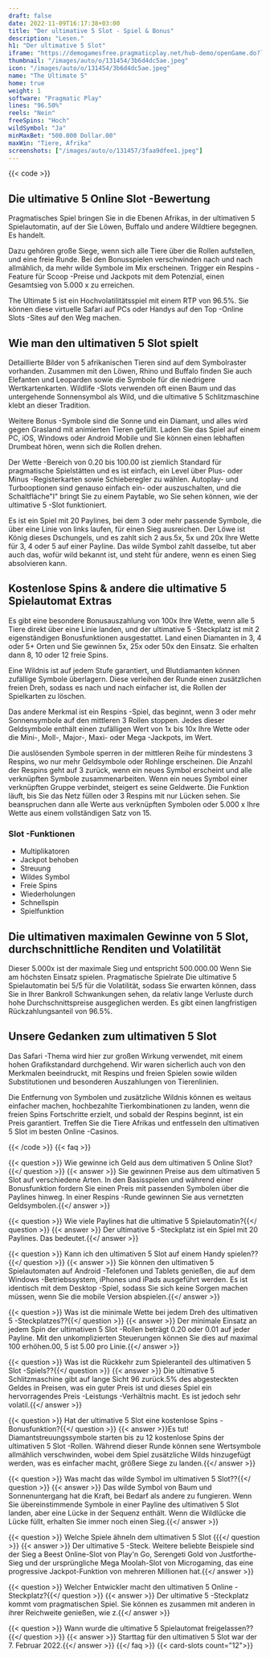 ```yaml
---
draft: false
date: 2022-11-09T16:17:38+03:00
title: "Der ultimative 5 Slot - Spiel & Bonus"
description: "Lesen."
h1: "Der ultimative 5 Slot"
iframe: "https://demogamesfree.pragmaticplay.net/hub-demo/openGame.do?lang=en&cur=USD&websiteUrl=https%3A%2F%2Fclienthub.pragmaticplay.com%2F&gcpif=2273&gameSymbol=vs20ultim5&jurisdiction=99&lobbyUrl=https://clienthub.pragmaticplay.com/slots/game-library/"
thumbnail: "/images/auto/o/131454/3b6d4dc5ae.jpeg"
icon: "/images/auto/o/131454/3b6d4dc5ae.jpeg"
name: "The Ultimate 5"
home: true
weight: 1
software: "Pragmatic Play"
lines: "96.50%"
reels: "Nein"
freeSpins: "Hoch"
wildSymbol: "Ja"
minMaxBet: "500.000 Dollar.00"
maxWin: "Tiere, Afrika"
screenshots: ["/images/auto/o/131457/3faa9dfee1.jpeg"]
---
```


{{< code >}}<h2>Die ultimative 5 Online Slot -Bewertung</h2><p>Pragmatisches Spiel bringen Sie in die Ebenen Afrikas, in der ultimativen 5 Spielautomatin, auf der Sie Löwen, Buffalo und andere Wildtiere begegnen. Es handelt.</p><p>Dazu gehören große Siege, wenn sich alle Tiere über die Rollen aufstellen, und eine freie Runde. Bei den Bonusspielen verschwinden nach und nach allmählich, da mehr wilde Symbole im Mix erscheinen. Trigger ein Respins -Feature für Scoop -Preise und Jackpots mit dem Potenzial, einen Gesamtsieg von 5.000 x zu erreichen.</p><p>The Ultimate 5 ist ein Hochvolatilitätsspiel mit einem RTP von 96.5%. Sie können diese virtuelle Safari auf PCs oder Handys auf den Top -Online Slots -Sites auf den Weg machen.</p><h2>Wie man den ultimativen 5 Slot spielt</h2><p>Detaillierte Bilder von 5 afrikanischen Tieren sind auf dem Symbolraster vorhanden. Zusammen mit den Löwen, Rhino und Buffalo finden Sie auch Elefanten und Leoparden sowie die Symbole für die niedrigere Wertkartenkarten. Wildlife -Slots verwenden oft einen Baum und das untergehende Sonnensymbol als Wild, und die ultimative 5 Schlitzmaschine klebt an dieser Tradition.</p><p>Weitere Bonus -Symbole sind die Sonne und ein Diamant, und alles wird gegen Grasland mit animierten Tieren gefüllt. Laden Sie das Spiel auf einem PC, iOS, Windows oder Android Mobile und Sie können einen lebhaften Drumbeat hören, wenn sich die Rollen drehen.</p><p>Der Wette -Bereich von 0.20 bis 100.00 ist ziemlich Standard für pragmatische Spielstätten und es ist einfach, ein Level über Plus- oder Minus -Registerkarten sowie Schieberegler zu wählen. Autoplay- und Turbooptionen sind genauso einfach ein- oder auszuschalten, und die Schaltfläche"I" bringt Sie zu einem Paytable, wo Sie sehen können, wie der ultimative 5 -Slot funktioniert.</p><p>Es ist ein Spiel mit 20 Paylines, bei dem 3 oder mehr passende Symbole, die über eine Linie von links laufen, für einen Sieg ausreichen. Der Löwe ist König dieses Dschungels, und es zahlt sich 2 aus.5x, 5x und 20x Ihre Wette für 3, 4 oder 5 auf einer Payline. Das wilde Symbol zahlt dasselbe, tut aber auch das, wofür wild bekannt ist, und steht für andere, wenn es einen Sieg absolvieren kann.</p><h2>Kostenlose Spins & andere die ultimative 5 Spielautomat Extras</h2><p>Es gibt eine besondere Bonusauszahlung von 100x Ihre Wette, wenn alle 5 Tiere direkt über eine Linie landen, und der ultimative 5 -Steckplatz ist mit 2 eigenständigen Bonusfunktionen ausgestattet. Land einen Diamanten in 3, 4 oder 5+ Orten und Sie gewinnen 5x, 25x oder 50x den Einsatz. Sie erhalten dann 8, 10 oder 12 freie Spins.</p><p>Eine Wildnis ist auf jedem Stufe garantiert, und Blutdiamanten können zufällige Symbole überlagern. Diese verleihen der Runde einen zusätzlichen freien Dreh, sodass es nach und nach einfacher ist, die Rollen der Spielkarten zu löschen.</p><p>Das andere Merkmal ist ein Respins -Spiel, das beginnt, wenn 3 oder mehr Sonnensymbole auf den mittleren 3 Rollen stoppen. Jedes dieser Geldsymbole enthält einen zufälligen Wert von 1x bis 10x Ihre Wette oder die Mini-, Moll-, Major-, Maxi- oder Mega -Jackpots, im Wert.</p><p>Die auslösenden Symbole sperren in der mittleren Reihe für mindestens 3 Respins, wo nur mehr Geldsymbole oder Rohlinge erscheinen. Die Anzahl der Respins geht auf 3 zurück, wenn ein neues Symbol erscheint und alle verknüpften Symbole zusammenarbeiten. Wenn ein neues Symbol einer verknüpften Gruppe verbindet, steigert es seine Geldwerte. Die Funktion läuft, bis Sie das Netz füllen oder 3 Respins mit nur Lücken sehen. Sie beanspruchen dann alle Werte aus verknüpften Symbolen oder 5.000 x Ihre Wette aus einem vollständigen Satz von 15.</p><h3>
Slot -Funktionen</h3><ul>
<li></span>
Multiplikatoren</li>
<li></span>
Jackpot behoben</li>
<li></span>
Streuung</li>
<li></span>
Wildes Symbol</li>
<li></span>
Freie Spins</li>
<li></span>
Wiederholungen</li>
<li></span>
Schnellspin</li>
<li></span>
Spielfunktion</li></ul><h2>Die ultimativen maximalen Gewinne von 5 Slot, durchschnittliche Renditen und Volatilität</h2><p>Dieser 5.000x ist der maximale Sieg und entspricht 500.000.00 Wenn Sie am höchsten Einsatz spielen. Pragmatische Spielrate Die ultimative 5 Spielautomatin bei 5/5 für die Volatilität, sodass Sie erwarten können, dass Sie in Ihrer Bankroll Schwankungen sehen, da relativ lange Verluste durch hohe Durchschnittspreise ausgeglichen werden. Es gibt einen langfristigen Rückzahlungsanteil von 96.5%.</p><h2>Unsere Gedanken zum ultimativen 5 Slot</h2><p>Das Safari -Thema wird hier zur großen Wirkung verwendet, mit einem hohen Grafikstandard durchgehend. Wir waren sicherlich auch von den Merkmalen beeindruckt, mit Respins und freien Spielen sowie wilden Substitutionen und besonderen Auszahlungen von Tierenlinien.</p><p>Die Entfernung von Symbolen und zusätzliche Wildnis können es weitaus einfacher machen, hochbezahlte Tierkombinationen zu landen, wenn die freien Spins Fortschritte erzielt, und sobald der Respins beginnt, ist ein Preis garantiert. Treffen Sie die Tiere Afrikas und entfesseln den ultimativen 5 Slot im besten Online -Casinos.</p>
{{< /code >}}
{{< faq >}}

{{< question >}} Wie gewinne ich Geld aus dem ultimativen 5 Online Slot?{{</ question >}}
{{< answer >}} Sie gewinnen Preise aus dem ultimativen 5 Slot auf verschiedene Arten. In den Basisspielen und während einer Bonusfunktion fordern Sie einen Preis mit passenden Symbolen über die Paylines hinweg. In einer Respins -Runde gewinnen Sie aus vernetzten Geldsymbolen.{{</ answer >}}

{{< question >}} Wie viele Paylines hat die ultimative 5 Spielautomatin?{{</ question >}}
{{< answer >}} Der ultimative 5 -Steckplatz ist ein Spiel mit 20 Paylines. Das bedeutet.{{</ answer >}}

{{< question >}} Kann ich den ultimativen 5 Slot auf einem Handy spielen??{{</ question >}}
{{< answer >}} Sie können den ultimativen 5 Spielautomaten auf Android -Telefonen und Tablets genießen, die auf dem Windows -Betriebssystem, iPhones und iPads ausgeführt werden. Es ist identisch mit dem Desktop -Spiel, sodass Sie sich keine Sorgen machen müssen, wenn Sie die mobile Version abspielen.{{</ answer >}}

{{< question >}} Was ist die minimale Wette bei jedem Dreh des ultimativen 5 -Steckplatzes??{{</ question >}}
{{< answer >}} Der minimale Einsatz an jedem Spin der ultimativen 5 Slot -Rollen beträgt 0.20 oder 0.01 auf jeder Payline. Mit den unkomplizierten Steuerungen können Sie dies auf maximal 100 erhöhen.00, 5 ist 5.00 pro Linie.{{</ answer >}}

{{< question >}} Was ist die Rückkehr zum Spieleranteil des ultimativen 5 Slot -Spiels??{{</ question >}}
{{< answer >}} Die ultimative 5 Schlitzmaschine gibt auf lange Sicht 96 zurück.5% des abgesteckten Geldes in Preisen, was ein guter Preis ist und dieses Spiel ein hervorragendes Preis -Leistungs -Verhältnis macht. Es ist jedoch sehr volatil.{{</ answer >}}

{{< question >}} Hat der ultimative 5 Slot eine kostenlose Spins -Bonusfunktion?{{</ question >}}
{{< answer >}}Es tut! Diamantstreuungssymbole starten bis zu 12 kostenlose Spins der ultimativen 5 Slot -Rollen. Während dieser Runde können sene Wertsymbole allmählich verschwinden, wobei dem Spiel zusätzliche Wilds hinzugefügt werden, was es einfacher macht, größere Siege zu landen.{{</ answer >}}

{{< question >}} Was macht das wilde Symbol im ultimativen 5 Slot??{{</ question >}}
{{< answer >}} Das wilde Symbol von Baum und Sonnenuntergang hat die Kraft, bei Bedarf als andere zu fungieren. Wenn Sie übereinstimmende Symbole in einer Payline des ultimativen 5 Slot landen, aber eine Lücke in der Sequenz enthält. Wenn die Wildlücke die Lücke füllt, erhalten Sie immer noch einen Sieg.{{</ answer >}}

{{< question >}} Welche Spiele ähneln dem ultimativen 5 Slot {{{</ question >}}
{{< answer >}} Der ultimative 5 -Steck. Weitere beliebte Beispiele sind der Sieg a Beest Online-Slot von Play'n Go, Serengeti Gold von Justforthe-Sieg und der ursprüngliche Mega Moolah-Slot von Microgaming, das eine progressive Jackpot-Funktion von mehreren Millionen hat.{{</ answer >}}

{{< question >}} Welcher Entwickler macht den ultimativen 5 Online -Steckplatz?{{</ question >}}
{{< answer >}} Der ultimative 5 -Steckplatz kommt vom pragmatischen Spiel. Sie können es zusammen mit anderen in ihrer Reichweite genießen, wie z.{{</ answer >}}

{{< question >}} Wann wurde die ultimative 5 Spielautomat freigelassen??{{</ question >}}
{{< answer >}} Starttag für den ultimativen 5 Slot war der 7. Februar 2022.{{</ answer >}}
{{</ faq >}}
{{< card-slots count="12">}}
